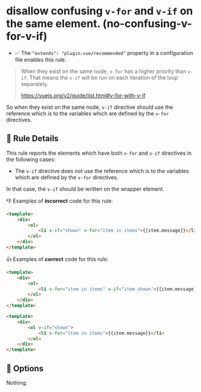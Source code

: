 # disallow confusing `v-for` and `v-if` on the same element. (no-confusing-v-for-v-if)

- :white_check_mark: The `"extends": "plugin:vue/recommended"` property in a configuration file enables this rule.

> When they exist on the same node, `v-for` has a higher priority than `v-if`. That means the `v-if` will be run on each iteration of the loop separately.
>
> https://vuejs.org/v2/guide/list.html#v-for-with-v-if

So when they exist on the same node, `v-if` directive should use the reference which is to the variables which are defined by the `v-for` directives.

## :book: Rule Details

This rule reports the elements which have both `v-for` and `v-if` directives in the following cases:

- The `v-if` directive does not use the reference which is to the variables which are defined by the `v-for` directives.

In that case, the `v-if` should be written on the wrapper element.

:-1: Examples of **incorrect** code for this rule:

```html
<template>
    <div>
        <ol>
            <li v-if="shown" v-for="item in items">{{item.message}}</li>
        </ol>
    </div>
</template>
```

:+1: Examples of **correct** code for this rule:

```html
<template>
    <div>
        <ol>
            <li v-for="item in items" v-if="item.shown">{{item.message}}</li>
        </ol>
    </div>
</template>
```

```html
<template>
    <div>
        <ol v-if="shown">
            <li v-for="item in items">{{item.message}}</li>
        </ol>
    </div>
</template>
```

## :wrench: Options

Nothing.

